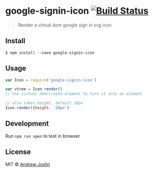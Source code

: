 # google-signin-icon [![Build Status](https://travis-ci.org/ajoslin/google-signin-icon.svg?branch=master)](https://travis-ci.org/ajoslin/google-signin-icon)

> Render a virtual dom google sign in svg icon

## Install

```
$ npm install --save google-signin-icon
```


## Usage

```js
var Icon = require('google-signin-icon')

var vtree = Icon.render()
// Use virtual-dom/create-element to turn it into an element

// also takes height, default 20px
Icon.render({height: '20px')
```

## Development

Run `npm run open` to test in browser

## License

MIT © [Andrew Joslin](http://ajoslin.com)

